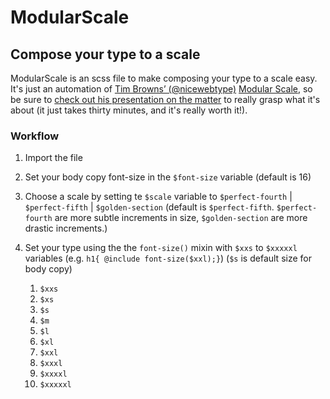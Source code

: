 # ModularScale
## Compose your type to a scale

ModularScale is an scss file to make composing your type to a scale easy. It's just an automation of [Tim Browns’ (@nicewebtype)](https://twitter.com/nicewebtype) [Modular Scale](http://modularscale.com/), so be sure to [check out his presentation on the matter](http://vimeo.com/17079380) to really grasp what it's about (it just takes thirty minutes, and it's really worth it!).

### Workflow

1. Import the file

2. Set your body copy font-size in the `$font-size` variable (default is 16)

3. Choose a scale by setting te `$scale` variable to `$perfect-fourth` | `$perfect-fifth` | `$golden-section` (default is `$perfect-fifth`. `$perfect-fourth` are more subtle increments in size, `$golden-section` are more drastic increments.)

4. Set your type using the the `font-size()` mixin with `$xxs` to `$xxxxxl` variables (e.g. `h1{ @include font-size($xxl);}`) (`$s` is default size for body copy)

	1. `$xxs`
	2. `$xs`
	3. `$s`
	4. `$m`
	5. `$l`
	6. `$xl`
	7. `$xxl`
	8. `$xxxl`
	9. `$xxxxl`
	10. `$xxxxxl`
